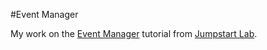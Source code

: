 #Event Manager

My work on the [Event Manager](http://tutorials.jumpstartlab.com/projects/eventmanager.html) tutorial from [Jumpstart Lab](http://jumpstartlab.com/).
